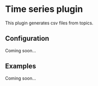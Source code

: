 # Time series plugin

This plugin generates csv files from topics.

## Configuration

Coming soon...

## Examples

Coming soon...


